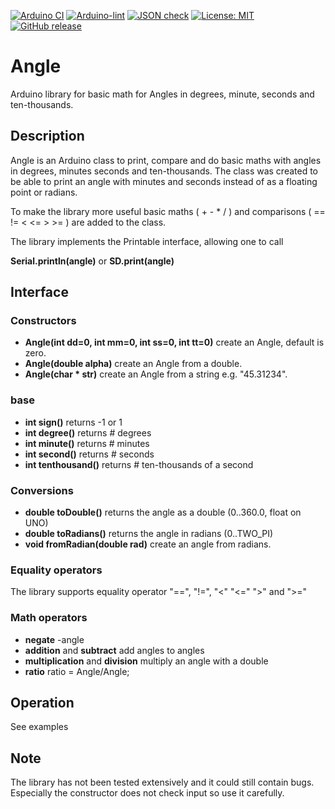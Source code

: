 
[![Arduino CI](https://github.com/RobTillaart/Angle/workflows/Arduino%20CI/badge.svg)](https://github.com/marketplace/actions/arduino_ci)
[![Arduino-lint](https://github.com/RobTillaart/Angle/actions/workflows/arduino-lint.yml/badge.svg)](https://github.com/RobTillaart/Angle/actions/workflows/arduino-lint.yml)
[![JSON check](https://github.com/RobTillaart/Angle/actions/workflows/jsoncheck.yml/badge.svg)](https://github.com/RobTillaart/Angle/actions/workflows/jsoncheck.yml)
[![License: MIT](https://img.shields.io/badge/license-MIT-green.svg)](https://github.com/RobTillaart/Angle/blob/master/LICENSE)
[![GitHub release](https://img.shields.io/github/release/RobTillaart/Angle.svg?maxAge=3600)](https://github.com/RobTillaart/Angle/releases)


# Angle

Arduino library for basic math for Angles in degrees, minute, seconds and ten-thousands.


## Description

Angle is an Arduino class to print, compare and do basic maths with angles
in degrees, minutes seconds and ten-thousands. The class was created to be
able to print an angle with minutes and seconds instead of as a floating point
or radians.

To make the library more useful basic maths ( + - \* / ) 
and comparisons ( == != < <= > >= ) are added to the class.

The library implements the Printable interface, allowing one to call

**Serial.println(angle)**  or **SD.print(angle)**


## Interface

### Constructors

- **Angle(int dd=0, int mm=0, int ss=0, int tt=0)** create an Angle, default is zero.
- **Angle(double alpha)** create an Angle from a double.
- **Angle(char \* str)** create an Angle from a string e.g. "45.31234".


### base

- **int sign()** returns -1 or 1
- **int degree()** returns # degrees
- **int minute()** returns # minutes
- **int second()** returns # seconds
- **int tenthousand()** returns # ten-thousands of a second


### Conversions

- **double toDouble()** returns the angle as a double (0..360.0, float on UNO)
- **double toRadians()** returns the angle in radians (0..TWO_PI)
- **void fromRadian(double rad)** create an angle from radians.


### Equality operators

The library supports equality operator "==", "!=", "<" "<=" ">" and ">="


### Math operators

- **negate**  -angle
- **addition** and **subtract** add angles to angles
- **multiplication** and **division** multiply an angle with a double
- **ratio**  ratio = Angle/Angle;


## Operation

See examples


## Note

The library has not been tested extensively and it could still contain
bugs. Especially the constructor does not check input so use it carefully.
